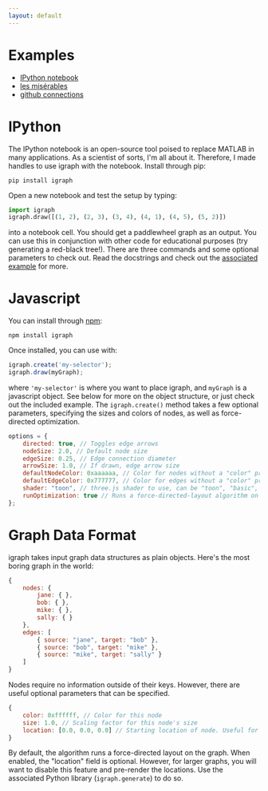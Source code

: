```yaml
---
layout: default
---
```


Examples
========

 * [IPython notebook](http://patrickfuller.github.io/igraph/examples/ipython.html)
 * [les misérables](http://patrickfuller.github.io/igraph/examples/miserables.html)
 * [github connections](http://patrickfuller.github.io/igraph/examples/github.html)

IPython
=======

The IPython notebook is an open-source tool poised to replace MATLAB in many
applications. As a scientist of sorts, I'm all about it. Therefore, I made
handles to use igraph with the notebook. Install through pip:

```
pip install igraph
```

Open a new notebook and test the setup by typing:

```python
import igraph
igraph.draw([(1, 2), (2, 3), (3, 4), (4, 1), (4, 5), (5, 2)])
```

into a notebook cell. You should get a paddlewheel graph as an output. You can
use this in conjunction with other code for educational purposes (try generating
a red-black tree!). There are three commands and some optional parameters to
check out. Read the docstrings and check out the [associated
example](http://patrickfuller.github.io/igraph/examples/ipython.html) for more.

Javascript
==========

You can install through [npm](https://www.npmjs.com/):

```
npm install igraph
```

Once installed, you can use with:

```javascript
igraph.create('my-selector');
igraph.draw(myGraph);
```

where `'my-selector'` is where you want to place igraph, and `myGraph` is a
javascript object. See below for more on the object structure, or just check out
the included example. The `igraph.create()` method takes a few optional
parameters, specifying the sizes and colors of nodes, as well as force-directed
optimization.

```javascript
options = {
    directed: true, // Toggles edge arrows
    nodeSize: 2.0, // Default node size
    edgeSize: 0.25, // Edge connection diameter
    arrowSize: 1.0, // If drawn, edge arrow size
    defaultNodeColor: 0xaaaaaa, // Color for nodes without a "color" property
    defaultEdgeColor: 0x777777, // Color for edges without a "color" property
    shader: "toon", // three.js shader to use, can be "toon", "basic", "phong", or "lambert"
    runOptimization: true // Runs a force-directed-layout algorithm on the graph
};
```

Graph Data Format
=================

igraph takes input graph data structures as plain objects. Here's the most
boring graph in the world:

```javascript
{
    nodes: {
        jane: { },
        bob: { },
        mike: { },
        sally: { }
    },
    edges: [
        { source: "jane", target: "bob" },
        { source: "bob", target: "mike" },
        { source: "mike", target: "sally" }
    ]
}
```

Nodes require no information outside of their keys. However, there are useful
optional parameters that can be specified.

```javascript
{
    color: 0xffffff, // Color for this node
    size: 1.0, // Scaling factor for this node's size
    location: [0.0, 0.0, 0.0] // Starting location of node. Useful for pre-rendering.
}
```

By default, the algorithm runs a force-directed layout on the graph. When
enabled, the "location" field is optional. However, for larger graphs, you will
want to disable this feature and pre-render the locations. Use the associated
Python library (`igraph.generate`) to do so.
